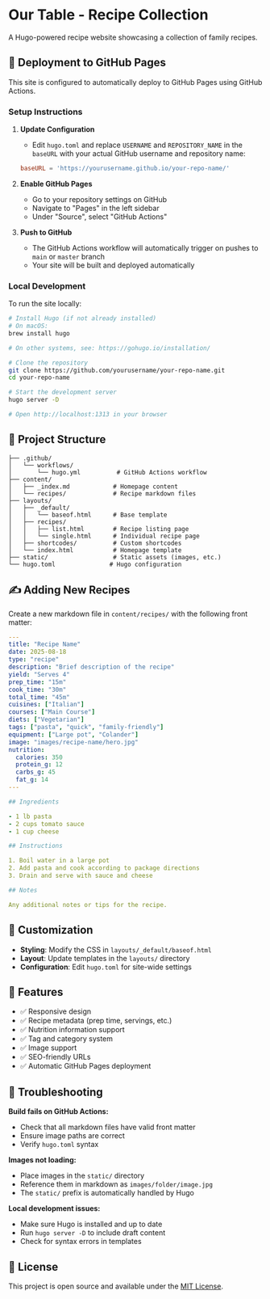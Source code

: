 # Our Table - Recipe Collection

A Hugo-powered recipe website showcasing a collection of family recipes.

## 🚀 Deployment to GitHub Pages

This site is configured to automatically deploy to GitHub Pages using GitHub Actions.

### Setup Instructions

1. **Update Configuration**
   - Edit `hugo.toml` and replace `USERNAME` and `REPOSITORY_NAME` in the `baseURL` with your actual GitHub username and repository name:
   ```toml
   baseURL = 'https://yourusername.github.io/your-repo-name/'
   ```

2. **Enable GitHub Pages**
   - Go to your repository settings on GitHub
   - Navigate to "Pages" in the left sidebar
   - Under "Source", select "GitHub Actions"

3. **Push to GitHub**
   - The GitHub Actions workflow will automatically trigger on pushes to `main` or `master` branch
   - Your site will be built and deployed automatically

### Local Development

To run the site locally:

```bash
# Install Hugo (if not already installed)
# On macOS:
brew install hugo

# On other systems, see: https://gohugo.io/installation/

# Clone the repository
git clone https://github.com/yourusername/your-repo-name.git
cd your-repo-name

# Start the development server
hugo server -D

# Open http://localhost:1313 in your browser
```

## 📁 Project Structure

```
├── .github/
│   └── workflows/
│       └── hugo.yml          # GitHub Actions workflow
├── content/
│   ├── _index.md            # Homepage content
│   └── recipes/             # Recipe markdown files
├── layouts/
│   ├── _default/
│   │   └── baseof.html      # Base template
│   ├── recipes/
│   │   ├── list.html        # Recipe listing page
│   │   └── single.html      # Individual recipe page
│   ├── shortcodes/          # Custom shortcodes
│   └── index.html           # Homepage template
├── static/                  # Static assets (images, etc.)
└── hugo.toml               # Hugo configuration
```

## ✍️ Adding New Recipes

Create a new markdown file in `content/recipes/` with the following front matter:

```yaml
---
title: "Recipe Name"
date: 2025-08-18
type: "recipe"
description: "Brief description of the recipe"
yield: "Serves 4"
prep_time: "15m"
cook_time: "30m"
total_time: "45m"
cuisines: ["Italian"]
courses: ["Main Course"]
diets: ["Vegetarian"]
tags: ["pasta", "quick", "family-friendly"]
equipment: ["Large pot", "Colander"]
image: "images/recipe-name/hero.jpg"
nutrition:
  calories: 350
  protein_g: 12
  carbs_g: 45
  fat_g: 14
---

## Ingredients

- 1 lb pasta
- 2 cups tomato sauce
- 1 cup cheese

## Instructions

1. Boil water in a large pot
2. Add pasta and cook according to package directions
3. Drain and serve with sauce and cheese

## Notes

Any additional notes or tips for the recipe.
```

## 🎨 Customization

- **Styling**: Modify the CSS in `layouts/_default/baseof.html`
- **Layout**: Update templates in the `layouts/` directory
- **Configuration**: Edit `hugo.toml` for site-wide settings

## 📝 Features

- ✅ Responsive design
- ✅ Recipe metadata (prep time, servings, etc.)
- ✅ Nutrition information support
- ✅ Tag and category system
- ✅ Image support
- ✅ SEO-friendly URLs
- ✅ Automatic GitHub Pages deployment

## 🔧 Troubleshooting

**Build fails on GitHub Actions:**
- Check that all markdown files have valid front matter
- Ensure image paths are correct
- Verify `hugo.toml` syntax

**Images not loading:**
- Place images in the `static/` directory
- Reference them in markdown as `images/folder/image.jpg`
- The `static/` prefix is automatically handled by Hugo

**Local development issues:**
- Make sure Hugo is installed and up to date
- Run `hugo server -D` to include draft content
- Check for syntax errors in templates

## 📄 License

This project is open source and available under the [MIT License](LICENSE).
